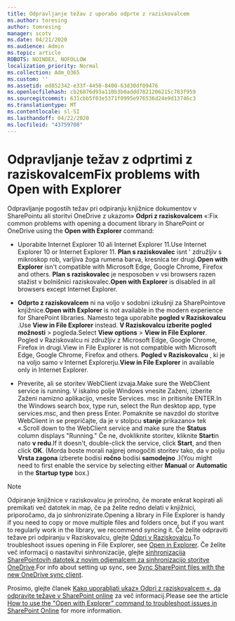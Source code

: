 ```yaml
---
title: Odpravljanje težav z uporabo odprte z raziskovalcem
ms.author: toresing
author: tomresing
manager: scotv
ms.date: 04/21/2020
ms.audience: Admin
ms.topic: article
ROBOTS: NOINDEX, NOFOLLOW
localization_priority: Normal
ms.collection: Adm_O365
ms.custom: ''
ms.assetid: ed852342-e33f-4450-8400-63d30df09476
ms.openlocfilehash: cb26876d93a110b3b0addd7821206215c783f959
ms.sourcegitcommit: 631cbb5f03e5371f0995e976536d24e9d13746c3
ms.translationtype: MT
ms.contentlocale: sl-SI
ms.lasthandoff: 04/22/2020
ms.locfileid: "43759708"
---
```

# <a name="fix-problems-with-open-with-explorer"></a><span data-ttu-id="41884-102">Odpravljanje težav z odprtimi z raziskovalcem</span><span class="sxs-lookup"><span data-stu-id="41884-102">Fix problems with Open with Explorer</span></span>

<span data-ttu-id="41884-103">Odpravljanje pogostih težav pri odpiranju knjižnice dokumentov v SharePointu ali storitvi OneDrive z ukazom» **Odpri z raziskovalcem** «:</span><span class="sxs-lookup"><span data-stu-id="41884-103">Fix common problems with opening a document library in SharePoint or OneDrive using the **Open with Explorer** command:</span></span> 
  
- <span data-ttu-id="41884-104">Uporabite Internet Explorer 10 ali Internet Explorer 11.</span><span class="sxs-lookup"><span data-stu-id="41884-104">Use Internet Explorer 10 or Internet Explorer 11.</span></span> <span data-ttu-id="41884-105">**Plan s raziskovalec** isnt ' združljiv s mikroskop rob, varljiva žoga rumena barva, kresnica ter drugi.</span><span class="sxs-lookup"><span data-stu-id="41884-105">**Open with Explorer** isn't compatible with Microsoft Edge, Google Chrome, Firefox and others.</span></span> <span data-ttu-id="41884-106">**Plan s raziskovalec** je nesposoben v vsi browsers razen stažist v bolnišnici raziskovalec.</span><span class="sxs-lookup"><span data-stu-id="41884-106">**Open with Explorer** is disabled in all browsers except Internet Explorer.</span></span> 
    
- <span data-ttu-id="41884-107">**Odprto z raziskovalcem** ni na voljo v sodobni izkušnji za SharePointove knjižnice.</span><span class="sxs-lookup"><span data-stu-id="41884-107">**Open with Explorer** is not available in the modern experience for SharePoint libraries.</span></span> <span data-ttu-id="41884-108">Namesto tega uporabite **pogled v Raziskovalcu** .</span><span class="sxs-lookup"><span data-stu-id="41884-108">Use **View in File Explorer** instead.</span></span> <span data-ttu-id="41884-109">**V Raziskovalcu izberite pogled** **možnosti** \> pogleda.</span><span class="sxs-lookup"><span data-stu-id="41884-109">Select **View options** \> **View in File Explorer**.</span></span> <span data-ttu-id="41884-110">Pogled v Raziskovalcu ni združljiv z Microsoft Edge, Google Chrome, Firefox in drugi.</span><span class="sxs-lookup"><span data-stu-id="41884-110">View in File Explorer is not compatible with Microsoft Edge, Google Chrome, Firefox and others.</span></span> <span data-ttu-id="41884-111">**Pogled v Raziskovalcu** , ki je na voljo samo v Internet Explorerju.</span><span class="sxs-lookup"><span data-stu-id="41884-111">**View in File Explorer** in available only in Internet Explorer.</span></span> 
    
- <span data-ttu-id="41884-112">Preverite, ali se storitev WebClient izvaja.</span><span class="sxs-lookup"><span data-stu-id="41884-112">Make sure the WebClient service is running.</span></span> <span data-ttu-id="41884-113">V iskalno polje Windows vnesite Zaženi, izberite Zaženi namizno aplikacijo, vnesite Services. msc in pritisnite ENTER.</span><span class="sxs-lookup"><span data-stu-id="41884-113">In the Windows search box, type run, select the Run desktop app, type services.msc, and then press Enter.</span></span> <span data-ttu-id="41884-114">Pomaknite se navzdol do storitve WebClient in se prepričajte, da je v stolpcu **stanje** prikazano» tek «.</span><span class="sxs-lookup"><span data-stu-id="41884-114">Scroll down to the WebClient service and make sure the **Status** column displays "Running."</span></span> <span data-ttu-id="41884-115">Če ne, dvokliknite storitev, kliknite **Start**in nato **v redu**.</span><span class="sxs-lookup"><span data-stu-id="41884-115">If it doesn't, double-click the service, click **Start**, and then click **OK**.</span></span> <span data-ttu-id="41884-116">(Morda boste morali najprej omogočiti storitev tako, da v polju **Vrsta zagona** izberete bodisi **ročno** bodisi **samodejno** .)</span><span class="sxs-lookup"><span data-stu-id="41884-116">(You might need to first enable the service by selecting either **Manual** or **Automatic** in the **Startup type** box.)</span></span> 
    
> [!NOTE]
> <span data-ttu-id="41884-117">Odpiranje knjižnice v raziskovalcu je priročno, če morate enkrat kopirati ali premikati več datotek in map, če pa želite redno delati v knjižnici, priporočamo, da jo sinhronizirate.</span><span class="sxs-lookup"><span data-stu-id="41884-117">Opening a library in File Explorer is handy if you need to copy or move multiple files and folders once, but if you want to regularly work in the library, we recommend syncing it.</span></span> <span data-ttu-id="41884-118">Če želite odpraviti težave pri odpiranju v Raziskovalcu, glejte [Odpri v Raziskovalcu](https://go.microsoft.com/fwlink/?linkid=871665).</span><span class="sxs-lookup"><span data-stu-id="41884-118">To troubleshoot issues opening in File Explorer, see [Open in Explorer](https://go.microsoft.com/fwlink/?linkid=871665).</span></span> <span data-ttu-id="41884-119">Če želite več informacij o nastavitvi sinhronizacije, glejte [sinhronizacija SharePointovih datotek z novim odjemalcem za sinhronizacijo storitve OneDrive](https://go.microsoft.com/fwlink/?linkid=871666).</span><span class="sxs-lookup"><span data-stu-id="41884-119">For info about setting up sync, see [Sync SharePoint files with the new OneDrive sync client](https://go.microsoft.com/fwlink/?linkid=871666).</span></span>
  
<span data-ttu-id="41884-120">Prosimo, glejte članek [Kako uporabljati ukaz» Odpri z raziskovalcem «, da odpravite težave v SharePoint online](https://docs.microsoft.com/sharepoint/support/lists-and-libraries/troubleshoot-issues-using-open-with-explorer) za več informacij.</span><span class="sxs-lookup"><span data-stu-id="41884-120">Please see the article [How to use the "Open with Explorer" command to troubleshoot issues in SharePoint Online](https://docs.microsoft.com/sharepoint/support/lists-and-libraries/troubleshoot-issues-using-open-with-explorer) for more information.</span></span> 
  

